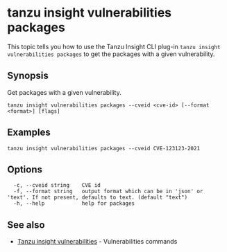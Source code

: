 # tanzu insight vulnerabilities packages

This topic tells you how to use the Tanzu Insight CLI plug-in 
`tanzu insight vulnerabilities packages` to get the packages with a given vulnerability.

## <a id='synopsis'></a>Synopsis

Get packages with a given vulnerability.

```console
tanzu insight vulnerabilities packages --cveid <cve-id> [--format <format>] [flags]
```

## <a id='examples'></a>Examples

```console
tanzu insight vulnerabilities packages --cveid CVE-123123-2021
```

## <a id='options'></a>Options

```console
  -c, --cveid string    CVE id
  -f, --format string   output format which can be in 'json' or 'text'. If not present, defaults to text. (default "text")
  -h, --help            help for packages
```

## <a id='see-also'></a>See also

* [Tanzu insight vulnerabilities](insight-vulnerabilities.md)	 - Vulnerabilities commands
